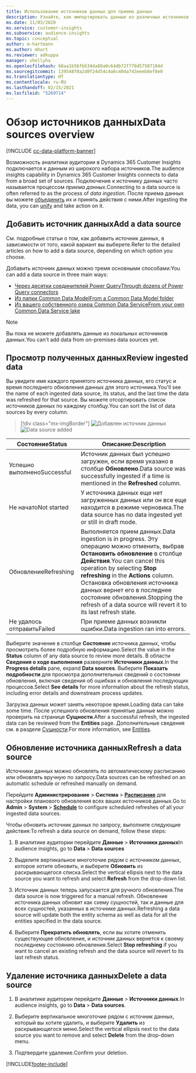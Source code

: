 ```yaml
---
title: Использование источников данных для приема данных
description: Узнайте, как импортировать данные из различных источников.
ms.date: 11/03/2020
ms.service: customer-insights
ms.subservice: audience-insights
ms.topic: conceptual
author: m-hartmann
ms.author: mhart
ms.reviewer: adkuppa
manager: shellyha
ms.openlocfilehash: 68aa1b56fb634da80a0c64db72f778d57507104d
ms.sourcegitcommit: 139548f8a2d0f24d54c4a6c404a743eeeb8ef8e0
ms.translationtype: HT
ms.contentlocale: ru-RU
ms.lasthandoff: 02/15/2021
ms.locfileid: "5269714"
---
```

# <a name="data-sources-overview"></a><span data-ttu-id="5a9e8-103">Обзор источников данных</span><span class="sxs-lookup"><span data-stu-id="5a9e8-103">Data sources overview</span></span>

[!INCLUDE [cc-data-platform-banner](../includes/cc-data-platform-banner.md)]

<span data-ttu-id="5a9e8-104">Возможность аналитики аудитории в Dynamics 365 Customer Insights подключается к данным из широкого набора источников.</span><span class="sxs-lookup"><span data-stu-id="5a9e8-104">The audience insights capability in Dynamics 365 Customer Insights connects to data from a broad set of sources.</span></span> <span data-ttu-id="5a9e8-105">Подключение к источнику данных часто называется процессом *приема данных*.</span><span class="sxs-lookup"><span data-stu-id="5a9e8-105">Connecting to a data source is often referred to as the process of *data ingestion*.</span></span> <span data-ttu-id="5a9e8-106">После приема данных вы можете [объединить](data-unification.md) их и принять действия с ними.</span><span class="sxs-lookup"><span data-stu-id="5a9e8-106">After ingesting the data, you can [unify](data-unification.md) and take action on it.</span></span>

## <a name="add-a-data-source"></a><span data-ttu-id="5a9e8-107">Добавить источник данных</span><span class="sxs-lookup"><span data-stu-id="5a9e8-107">Add a data source</span></span>

<span data-ttu-id="5a9e8-108">См. подробные статьи о том, как добавить источник данных, в зависимости от того, какой вариант вы выберете.</span><span class="sxs-lookup"><span data-stu-id="5a9e8-108">Refer to the detailed articles on how to add a data source, depending on which option you choose.</span></span>

<span data-ttu-id="5a9e8-109">Добавить источник данных можно тремя основными способами:</span><span class="sxs-lookup"><span data-stu-id="5a9e8-109">You can add a data source in three main ways:</span></span>

- [<span data-ttu-id="5a9e8-110">Через десятки соединителей Power Query</span><span class="sxs-lookup"><span data-stu-id="5a9e8-110">Through dozens of Power Query connectors</span></span>](connect-power-query.md)
- [<span data-ttu-id="5a9e8-111">Из папки Common Data Model</span><span class="sxs-lookup"><span data-stu-id="5a9e8-111">From a Common Data Model folder</span></span>](connect-common-data-model.md)
- [<span data-ttu-id="5a9e8-112">Из вашего собственного озера Common Data Service</span><span class="sxs-lookup"><span data-stu-id="5a9e8-112">From your own Common Data Service lake</span></span>](connect-common-data-service-lake.md)

> [!NOTE]
> <span data-ttu-id="5a9e8-113">Вы пока не можете добавлять данные из локальных источников данных.</span><span class="sxs-lookup"><span data-stu-id="5a9e8-113">You can't add data from on-premises data sources yet.</span></span>

## <a name="review-ingested-data"></a><span data-ttu-id="5a9e8-114">Просмотр полученных данных</span><span class="sxs-lookup"><span data-stu-id="5a9e8-114">Review ingested data</span></span>

<span data-ttu-id="5a9e8-115">Вы увидите имя каждого принятого источника данных, его статус и время последнего обновления данных для этого источника.</span><span class="sxs-lookup"><span data-stu-id="5a9e8-115">You'll see the name of each ingested data source, its status, and the last time the data was refreshed for that source.</span></span> <span data-ttu-id="5a9e8-116">Вы можете отсортировать список источников данных по каждому столбцу.</span><span class="sxs-lookup"><span data-stu-id="5a9e8-116">You can sort the list of data sources by every column.</span></span>

> [!div class="mx-imgBorder"]
> <span data-ttu-id="5a9e8-117">![Добавлен источник данных](media/configure-data-datasource-added.png "Добавлен источник данных")</span><span class="sxs-lookup"><span data-stu-id="5a9e8-117">![Data source added](media/configure-data-datasource-added.png "Data source added")</span></span>

|<span data-ttu-id="5a9e8-118">Состояние</span><span class="sxs-lookup"><span data-stu-id="5a9e8-118">Status</span></span>  |<span data-ttu-id="5a9e8-119">Описание:</span><span class="sxs-lookup"><span data-stu-id="5a9e8-119">Description</span></span>  |
|---------|---------|
|<span data-ttu-id="5a9e8-120">Успешно выполнено</span><span class="sxs-lookup"><span data-stu-id="5a9e8-120">Successful</span></span>   |<span data-ttu-id="5a9e8-121">Источник данных был успешно загружен, если время указано в столбце **Обновлено**.</span><span class="sxs-lookup"><span data-stu-id="5a9e8-121">Data source was successfully ingested if a time is mentioned in the **Refreshed** column.</span></span>
|<span data-ttu-id="5a9e8-122">Не начато</span><span class="sxs-lookup"><span data-stu-id="5a9e8-122">Not started</span></span>   |<span data-ttu-id="5a9e8-123">У источника данных еще нет загруженных данных или он все еще находится в режиме черновика.</span><span class="sxs-lookup"><span data-stu-id="5a9e8-123">The data source has no data ingested yet or still in draft mode.</span></span>         |
|<span data-ttu-id="5a9e8-124">Обновление</span><span class="sxs-lookup"><span data-stu-id="5a9e8-124">Refreshing</span></span>    |<span data-ttu-id="5a9e8-125">Выполняется прием данных.</span><span class="sxs-lookup"><span data-stu-id="5a9e8-125">Data ingestion is in progress.</span></span> <span data-ttu-id="5a9e8-126">Эту операцию можно отменить, выбрав **Остановить обновление** в столбце **Действия**.</span><span class="sxs-lookup"><span data-stu-id="5a9e8-126">You can cancel this operation by selecting **Stop refreshing** in the **Actions** column.</span></span> <span data-ttu-id="5a9e8-127">Остановка обновления источника данных вернет его в последнее состояние обновления.</span><span class="sxs-lookup"><span data-stu-id="5a9e8-127">Stopping the refresh of a data source will revert it to its last refresh state.</span></span>       |
|<span data-ttu-id="5a9e8-128">Не удалось отправить</span><span class="sxs-lookup"><span data-stu-id="5a9e8-128">Failed</span></span>     |<span data-ttu-id="5a9e8-129">При приеме данных возникли ошибки.</span><span class="sxs-lookup"><span data-stu-id="5a9e8-129">Data ingestion ran into errors.</span></span>         |

<span data-ttu-id="5a9e8-130">Выберите значение в столбце **Состояние** источника данных, чтобы просмотреть более подробную информацию.</span><span class="sxs-lookup"><span data-stu-id="5a9e8-130">Select the value in the **Status** column of any data source to review more details.</span></span> <span data-ttu-id="5a9e8-131">В области **Сведения о ходе выполнения** разверните **Источники данных**.</span><span class="sxs-lookup"><span data-stu-id="5a9e8-131">In the **Progress details** pane, expand **Data sources**.</span></span> <span data-ttu-id="5a9e8-132">Выберите **Показать подробности** для просмотра дополнительных сведений о состоянии обновления, включая сведения об ошибках и обновления последующих процессов.</span><span class="sxs-lookup"><span data-stu-id="5a9e8-132">Select **See details** for more information about the refresh status, including error details and downstream process updates.</span></span>

<span data-ttu-id="5a9e8-133">Загрузка данных может занять некоторое время.</span><span class="sxs-lookup"><span data-stu-id="5a9e8-133">Loading data can take some time.</span></span> <span data-ttu-id="5a9e8-134">После успешного обновления принятые данные можно проверить на странице **Сущности**.</span><span class="sxs-lookup"><span data-stu-id="5a9e8-134">After a successful refresh, the ingested data can be reviewed from the **Entities** page.</span></span> <span data-ttu-id="5a9e8-135">Дополнительные сведения см. в разделе [Сущности](entities.md).</span><span class="sxs-lookup"><span data-stu-id="5a9e8-135">For more information, see [Entities](entities.md).</span></span>

## <a name="refresh-a-data-source"></a><span data-ttu-id="5a9e8-136">Обновление источника данных</span><span class="sxs-lookup"><span data-stu-id="5a9e8-136">Refresh a data source</span></span>

<span data-ttu-id="5a9e8-137">Источники данных можно обновлять по автоматическому расписанию или обновлять вручную по запросу.</span><span class="sxs-lookup"><span data-stu-id="5a9e8-137">Data sources can be refreshed on an automatic schedule or refreshed manually on demand.</span></span> 

<span data-ttu-id="5a9e8-138">Перейдите **Администрирование** > **Система** > [**Расписание**](system.md#schedule-tab) для настройки планового обновления всех ваших источников данных.</span><span class="sxs-lookup"><span data-stu-id="5a9e8-138">Go to **Admin** > **System** > [**Schedule**](system.md#schedule-tab) to configure scheduled refreshes of all your ingested data sources.</span></span>

<span data-ttu-id="5a9e8-139">Чтобы обновить источник данных по запросу, выполните следующие действия:</span><span class="sxs-lookup"><span data-stu-id="5a9e8-139">To refresh a data source on demand, follow these steps:</span></span>

1. <span data-ttu-id="5a9e8-140">В аналитике аудитории перейдите **Данные** > **Источники данных**</span><span class="sxs-lookup"><span data-stu-id="5a9e8-140">In audience insights, go to **Data** > **Data sources**</span></span>

2. <span data-ttu-id="5a9e8-141">Выделите вертикальное многоточие рядом с источником данных, которое хотите обновить, и выберите **Обновить** из раскрывающегося списка.</span><span class="sxs-lookup"><span data-stu-id="5a9e8-141">Select the vertical ellipsis next to the data source you want to refresh and select **Refresh** from the drop-down list.</span></span>

3. <span data-ttu-id="5a9e8-142">Источник данных теперь запускается для ручного обновления.</span><span class="sxs-lookup"><span data-stu-id="5a9e8-142">The data source is now triggered for a manual refresh.</span></span> <span data-ttu-id="5a9e8-143">Обновление источника данных обновит как схему сущностей, так и данные для всех сущностей, указанных в источнике данных.</span><span class="sxs-lookup"><span data-stu-id="5a9e8-143">Refreshing a data source will update both the entity schema as well as data for all the entities specified in the data source.</span></span>

4. <span data-ttu-id="5a9e8-144">Выберите **Прекратить обновлять**, если вы хотите отменить существующее обновление, и источник данных вернется к своему последнему состоянию обновления.</span><span class="sxs-lookup"><span data-stu-id="5a9e8-144">Select **Stop refreshing** if you want to cancel an existing refresh and the data source will revert to its last refresh status.</span></span>

## <a name="delete-a-data-source"></a><span data-ttu-id="5a9e8-145">Удаление источника данных</span><span class="sxs-lookup"><span data-stu-id="5a9e8-145">Delete a data source</span></span>

1. <span data-ttu-id="5a9e8-146">В аналитике аудитории перейдите **Данные** > **Источники данных**.</span><span class="sxs-lookup"><span data-stu-id="5a9e8-146">In audience insights, go to **Data** > **Data sources**.</span></span>

2. <span data-ttu-id="5a9e8-147">Выберите вертикальное многоточие рядом с источник данных, который вы хотите удалить, и выберите **Удалить** из раскрывающегося меню.</span><span class="sxs-lookup"><span data-stu-id="5a9e8-147">Select the vertical ellipsis next to the data source you want to remove and select **Delete** from the drop-down menu.</span></span>

3. <span data-ttu-id="5a9e8-148">Подтвердите удаление.</span><span class="sxs-lookup"><span data-stu-id="5a9e8-148">Confirm your deletion.</span></span>


[!INCLUDE[footer-include](../includes/footer-banner.md)]